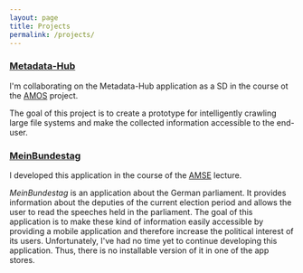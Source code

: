 ```yaml
---
layout: page
title: Projects
permalink: /projects/
---
```


### [Metadata-Hub](https://github.com/amos-project2/metadata-hub)

I'm collaborating on the Metadata-Hub application as a SD in
the course ot the [AMOS](https://oss.cs.fau.de/teaching/specific/amos/) project.

The goal of this project is to create a prototype for intelligently crawling
large file systems and make the collected information accessible to the end-user.

### [MeinBundestag](https://github.com/fischerbenjamin/meinbundestag)

I developed this application in the course of the 
[AMSE](https://oss.cs.fau.de/teaching/specific/amse) lecture.

*MeinBundestag* is an application about the German parliament.
It provides information about the deputies of the current election period and
allows the user to read the speeches held in the parliament. The goal of this
application is to make these kind of information easily accessible by
providing a mobile application and therefore increase the political interest
of its users. Unfortunately, I've had no time yet to continue developing
this application. Thus, there is no installable version of it in one of the app
stores.
